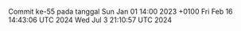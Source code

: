 Commit ke-55 pada tanggal Sun Jan 01 14:00 2023 +0100
Fri Feb 16 14:43:06 UTC 2024
Wed Jul  3 21:10:57 UTC 2024

